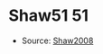 <a name="material" />

# Shaw51 51
<script type="application/ld+json">
  {
    "@context": "https://schema.org/",
    "@type": "ChemicalSubstance",
    "http://purl.org/dc/terms/conformsTo":
      {
        "@type": "CreativeWork",
        "@id": "https://bioschemas.org/profiles/ChemicalSubstance/0.4-RELEASE/"
      },
    "@id": "https://egonw.github.io/nanowiki/nanowiki81.html#material",
    "name": "Shaw51 51",
    "sameAs": "http://127.0.0.1/mediawiki/index.php/Special:URIResolver/Shaw51_51"
  }
</script>


* Source: [Shaw2008](Shaw2008.md)
